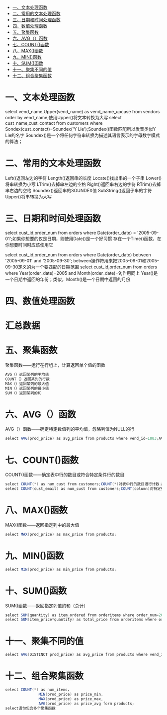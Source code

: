 <!-- GFM-TOC -->
* [一、文本处理函数](#一文本处理函数)
* [二、常用的文本处理函数](#二常用的文本处理函数)
* [三、日期和时间处理函数](#三日期和时间处理函数)
* [四、数值处理函数](#四数值处理函数)
* [五、聚集函数](#五聚集函数)
* [六、AVG（）函数](#六AVG（）函数)
* [七、COUNT()函数](#七COUNT()函数)
* [八、MAX()函数](#八MAX()函数)
* [九、MIN()函数](#九MIN()函数)
* [十、SUM()函数](#十SUM()函数)
* [十一、聚集不同的值](#十一聚集不同的值)
* [十二、组合聚集函数](#十二组合聚集函数)
<!-- GFM-TOC -->
# 一、文本处理函数
select vend_name,Upper(vend_name) as vend_name_upcase from vendors order by vend_name;使用Upper()将文本转换为大写
select cust_name,cust_contact from customers where Sondex(cust_contact)=Soundex('Y Lie');Soundex()函数匹配所以发音类似Y Lie的名字
Soundex()是一个将任何字符串转换为描述其语言表示的字母数字模式的算法；
# 二、常用的文本处理函数
Left()返回左边的字符
Length()返回串的长度
Locate()找出串的一个子串
Lower()将串转换为小写
LTrim()去掉串左边的空格
Right()返回串右边的字符
RTrim()去掉串右边的空格
Soundex()返回串的SOUNDEX值
SubString()返回子串的字符
Upper()将串转换为大写
# 三、日期和时间处理函数
select cust_id,order_num from orders where Date(order_date) = '2005-09-01';如果你想要的仅是日期，则使用Date()是一个好习惯
存在一个Time()函数，在你想要时间时应该使用它

select cust_id,order_num from orders where Date(order_date) between '2005-09-01' and '2005-09-30';
between操作符用来把2005-09-01和2005-09-30定义的为一个要匹配的日期范围
select cust_id,order_num from orders where Year(order_date)=2005 and Month(order_date)=9;作用同上
Year()是一个日期中返回的年份；类似，Month()是一个日期中返回的月份
# 四、数值处理函数

# 汇总数据
# 五、聚集函数
聚集函数——运行在行组上，计算返回单个值的函数
```java
AVG（）返回某列的平均值
COUNT（）返回某列的行数
MAX（）返回某列的最大值
MIN（）返回某列的最小值
SUM（）返回某列的和
```
# 六、AVG（）函数
AVG（）函数——确定特定数值列的平均值，忽略列值为NULL的行
```java
select AVG(prod_price) as avg_price from products where vend_id=1003;AVG函数返回所有产品的平均价格
```
# 七、COUNT()函数
COUNT()函数——确定表中行的数目或符合特定条件行的数目
```java
select COUNT(*) as num_cust from customers;COUNT(*)对表中行的数目进行计数；COUNT(column)对特定列中具有值的行进行计数，忽略NULL值
select COUNT(cust_email) as num_cust from customers;COUNT(column)对特定列中具有值的行进行计数，忽略NULL值
```
# 八、MAX()函数
MAX()函数——返回指定列中的最大值
```java
select MAX(prod_price) as max_price from products;
```
# 九、MIN()函数
```java
select MIN(prod_price) as min_price from products;
```
# 十、SUM()函数
SUM()函数——返回指定列值的和（总计）
```java
select SUM(quantity) as item_ordered from orderitems where order_num=20005;
select SUM(item_price*quantity) as total_price from orderitems where order_num=20005;
```
# 十一、聚集不同的值
```java
select AVG(DISTINCT prod_price) as avg_price from products where vend_id=1003;使用DISTINCT参数，只参考不同的值
```
# 十二、组合聚集函数
```java
select COUNT(*) as num_items， 
               MIN(prod_price) as price_min,
               MAX(prod_price) as price_max,
               AVG(prod_price) as price_avg form products;
select语句包含多个聚集函数
```
